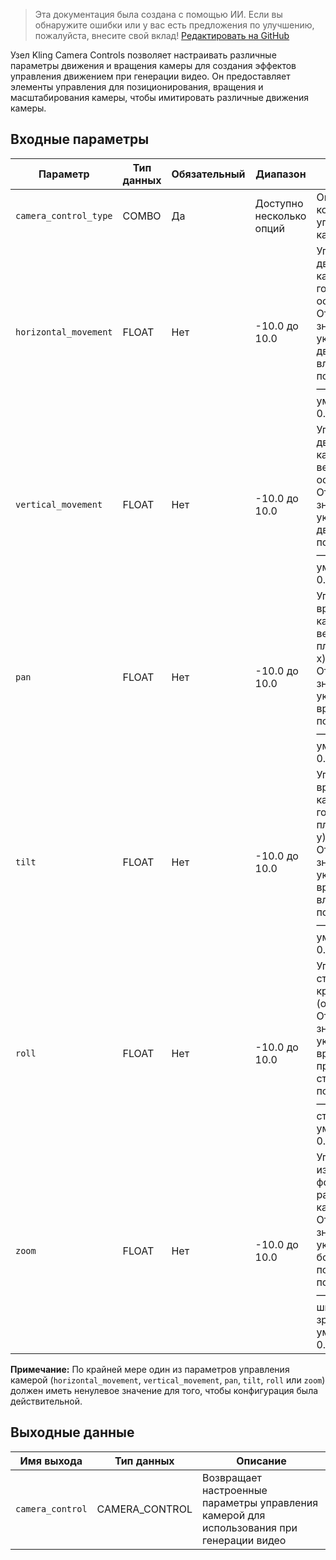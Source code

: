 > Эта документация была создана с помощью ИИ. Если вы обнаружите ошибки или у вас есть предложения по улучшению, пожалуйста, внесите свой вклад! [Редактировать на GitHub](https://github.com/Comfy-Org/embedded-docs/blob/main/comfyui_embedded_docs/docs/KlingCameraControls/ru.md)

Узел Kling Camera Controls позволяет настраивать различные параметры движения и вращения камеры для создания эффектов управления движением при генерации видео. Он предоставляет элементы управления для позиционирования, вращения и масштабирования камеры, чтобы имитировать различные движения камеры.

## Входные параметры

| Параметр | Тип данных | Обязательный | Диапазон | Описание |
|-----------|-----------|----------|-------|-------------|
| `camera_control_type` | COMBO | Да | Доступно несколько опций | Определяет тип конфигурации управления камерой |
| `horizontal_movement` | FLOAT | Нет | -10.0 до 10.0 | Управляет движением камеры вдоль горизонтальной оси (ось x). Отрицательные значения указывают на движение влево, положительные — вправо (по умолчанию: 0.0) |
| `vertical_movement` | FLOAT | Нет | -10.0 до 10.0 | Управляет движением камеры вдоль вертикальной оси (ось y). Отрицательные значения указывают на движение вниз, положительные — вверх (по умолчанию: 0.0) |
| `pan` | FLOAT | Нет | -10.0 до 10.0 | Управляет вращением камеры в вертикальной плоскости (ось x). Отрицательные значения указывают на вращение вниз, положительные — вверх (по умолчанию: 0.5) |
| `tilt` | FLOAT | Нет | -10.0 до 10.0 | Управляет вращением камеры в горизонтальной плоскости (ось y). Отрицательные значения указывают на вращение влево, положительные — вправо (по умолчанию: 0.0) |
| `roll` | FLOAT | Нет | -10.0 до 10.0 | Управляет степенью крена камеры (ось z). Отрицательные значения указывают на вращение против часовой стрелки, положительные — по часовой стрелке (по умолчанию: 0.0) |
| `zoom` | FLOAT | Нет | -10.0 до 10.0 | Управляет изменением фокусного расстояния камеры. Отрицательные значения указывают на более узкое поле зрения, положительные — на более широкое поле зрения (по умолчанию: 0.0) |

**Примечание:** По крайней мере один из параметров управления камерой (`horizontal_movement`, `vertical_movement`, `pan`, `tilt`, `roll` или `zoom`) должен иметь ненулевое значение для того, чтобы конфигурация была действительной.

## Выходные данные

| Имя выхода | Тип данных | Описание |
|-------------|-----------|-------------|
| `camera_control` | CAMERA_CONTROL | Возвращает настроенные параметры управления камерой для использования при генерации видео |
